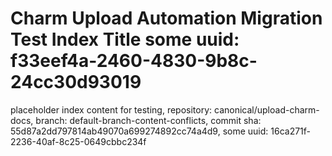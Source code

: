 # Charm Upload Automation Migration Test Index Title some uuid: f33eef4a-2460-4830-9b8c-24cc30d93019
 placeholder index content for testing,  repository: canonical/upload-charm-docs,  branch: default-branch-content-conflicts,  commit sha: 55d87a2dd797814ab49070a699274892cc74a4d9,  some uuid: 16ca271f-2236-40af-8c25-0649cbbc234f

